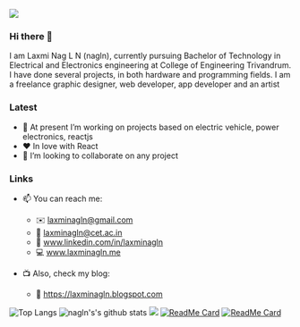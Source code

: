 ![](https://komarev.com/ghpvc/?username=laxminagln&color=red&label=nagln's+views)
### Hi there 👋

I am Laxmi Nag L N (nagln), currently pursuing Bachelor of Technology in Electrical and Electronics engineering at College of Engineering Trivandrum. I have done several projects, in both hardware and programming fields. I am a freelance graphic designer, web developer, app developer and an artist

### Latest

- 🔭 At present I’m working on projects based on electric vehicle, power electronics, reactjs
- :heart: In love with React
- 👯 I’m looking to collaborate on any project 

### Links

- 📫 You can reach me: 
  - :envelope: laxminagln@gmail.com
  - :office: laxminagln@cet.ac.in
  - :raising_hand: www.linkedin.com/in/laxminagln
  - :computer: www.laxminagln.me
  
- :tv: Also, check my blog:
  - :book: https://laxminagln.blogspot.com 

![Top Langs](https://github-readme-stats.vercel.app/api/top-langs/?username=laxminagln&layout=compact&theme=dark)
![nagln's's github stats](https://github-readme-stats.vercel.app/api?username=laxminagln&count_private=true&show_icons=true&theme=tokyonight)
<img src="https://github-readme-linkedin.vercel.app/api?username=laxminagln" />
[![ReadMe Card](https://github-readme-stats.vercel.app/api/pin/?username=laxminagln&repo=COVID19-tracker&theme=tokyonight)](https://github.com/laxminagln/COVID19-tracker)
[![ReadMe Card](https://github-readme-stats.vercel.app/api/pin/?username=laxminagln&repo=CodeBees&theme=dark)](https://github.com/laxminagln/CodeBees)



